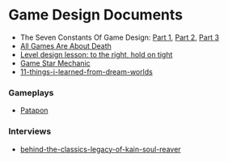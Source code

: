 Game Design Documents
=====================


- The Seven Constants Of Game Design: [Part 1](http://techcrunch.com/2014/07/20/constants-of-game-design-1/), [Part 2](http://techcrunch.com/2014/07/27/constants-of-game-design-2/), [Part 3](http://techcrunch.com/2014/08/03/constants-of-game-design-3/)  
- [All Games Are About Death](http://www.whatgamesare.com/2011/05/all-games-are-about-death-fundamentals.html)
- [Level design lesson: to the right, hold on tight](http://auntiepixelante.com/?p=465)  
- [Game Star Mechanic](http://gamestarmechanic.com/)
- [11-things-i-learned-from-dream-worlds](http://www.worldofleveldesign.com/categories/game_environments_design/11-things-i-learned-from-dream-worlds.php)

### Gameplays

- [Patapon](https://www.youtube.com/watch?v=lp173Si-XZM)


### Interviews

- [behind-the-classics-legacy-of-kain-soul-reaver](http://blog.eu.playstation.com/2012/10/12/behind-the-classics-legacy-of-kain-soul-reaver/)
